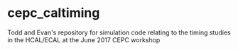 # cepc_caltiming
Todd and Evan's repository for simulation code relating to the timing studies in the HCAL/ECAL at the June 2017 CEPC workshop
